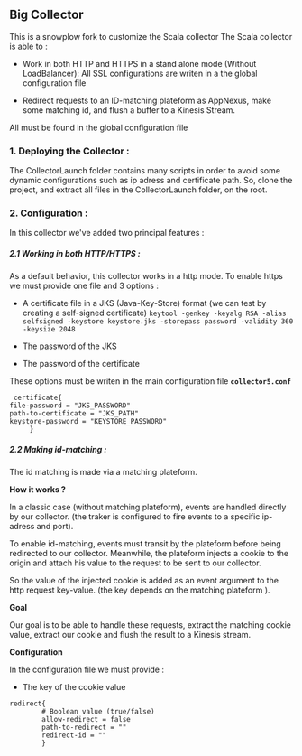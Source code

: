 ## Big Collector
This is a snowplow fork to customize the Scala collector 
The Scala collector is able to :
* Work in both HTTP and HTTPS in a stand alone mode (Without LoadBalancer): All SSL configurations are writen in a the global configuration file

	
* Redirect requests to an ID-matching plateform as AppNexus, make some matching id, and flush a buffer to a Kinesis Stream.

 All must be found in the global configuration file


### 1. Deploying the Collector :
The CollectorLaunch folder contains many scripts in order to avoid some dynamic configurations such as ip adress and certificate path.
So, clone the project, and extract all files in the CollectorLaunch folder, on the root.

### 2. Configuration : 
In this collector we've added two principal features :
##### 2.1  Working in both HTTP/HTTPS :

As a default behavior, this collector works in a http mode. To enable https we must provide one file and 3 options : 


  * A certificate file in a JKS (Java-Key-Store) format (we can test by creating a self-signed certificate)
`keytool -genkey -keyalg RSA -alias selfsigned -keystore keystore.jks -storepass password -validity 360 -keysize 2048`
  * The password of the JKS 

  * The password of the certificate
  
These options must be writen in the main configuration file **`collector5.conf`**

```     
 certificate{
file-password = "JKS_PASSWORD"
path-to-certificate = "JKS_PATH"
keystore-password = "KEYSTORE_PASSWORD"
     } 
```




##### 2.2 Making id-matching :
The id matching is made via a matching plateform.

**How it works ?**

In a classic case (without matching plateform), events are handled directly by our collector. (the traker is configured to fire events to a specific ip-adress and port).

To enable id-matching, events must transit by the plateform before being redirected to our collector. Meanwhile, the plateform injects a cookie to the origin and attach his value to the request to be sent to our collector.

So the value of the injected cookie is added as an event argument to the http request key-value.
(the key depends on the matching plateform ).

**Goal**

Our goal is to be able to handle these requests, extract the matching cookie value, extract our cookie and flush the result to a Kinesis stream.


**Configuration**

In the configuration file we must provide :

* The key of the cookie value

```
redirect{
        # Boolean value (true/false)
        allow-redirect = false
        path-to-redirect = ""
        redirect-id = ""
        }
```



 
